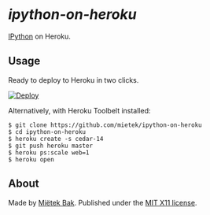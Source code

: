 _ipython-on-heroku_
===================

[IPython](http://ipython.org/) on Heroku.


Usage
-----

Ready to deploy to Heroku in two clicks.

[![Deploy](https://www.herokucdn.com/deploy/button.png)](https://heroku.com/deploy?template=https://github.com/mietek/ipython-on-heroku/)

Alternatively, with Heroku Toolbelt installed:

```
$ git clone https://github.com/mietek/ipython-on-heroku
$ cd ipython-on-heroku
$ heroku create -s cedar-14
$ git push heroku master
$ heroku ps:scale web=1
$ heroku open
```


About
-----

Made by [Miëtek Bak](http://mietek.io/). Published under the [MIT X11 license](http://mietek.io/license/).
